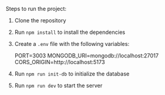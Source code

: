 Steps to run the project:

1. Clone the repository
2. Run `npm install` to install the dependencies
3. Create a `.env` file with the following variables:
   
   PORT=3003
   MONGODB_URI=mongodb://localhost:27017
   CORS_ORIGIN=http://localhost:5173
   
4. Run `npm run init-db` to initialize the database
5. Run `npm run dev` to start the server
